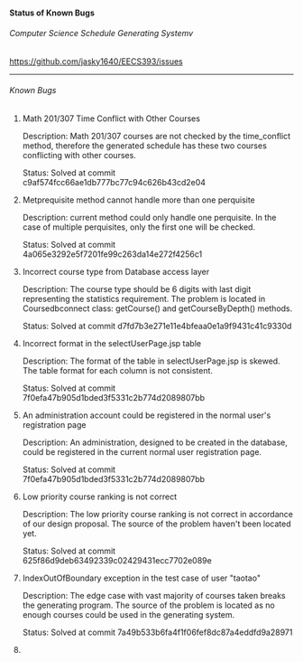 #### Status of Known Bugs

###### Computer Science Schedule Generating Systemv

https://github.com/jasky1640/EECS393/issues

------

###### Known Bugs

1. Math 201/307 Time Conflict with Other Courses

   Description: Math 201/307 courses are not checked by the time_conflict method, therefore the generated schedule has these two courses conflicting with other courses.

   Status: Solved at commit c9af574fcc66ae1db777bc77c94c626b43cd2e04

2. Metprequisite method cannot handle more than one perquisite

   Description: current method could only handle one perquisite. In the case of multiple perquisites, only the first one will be checked.

   Status: Solved at commit 4a065e3292e5f7201fe99c263da14e272f4256c1

3. Incorrect course type from Database access layer

   Description: The course type should be 6 digits with last digit representing the statistics requirement. The problem is located in Coursedbconnect class: getCourse() and getCourseByDepth() methods.

   Status: Solved at commit d7fd7b3e271e11e4bfeaa0e1a9f9431c41c9330d

4. Incorrect format in the selectUserPage.jsp table

   Description: The format of the table in selectUserPage.jsp is skewed. The table format for each column is not consistent.

   Status: Solved at commit 7f0efa47b905d1bded3f5331c2b774d2089807bb

5. An administration account could be registered in the normal user's registration page

   Description: An administration, designed to be created in the database, could be registered in the current normal user registration page.

   Status: Solved at commit 7f0efa47b905d1bded3f5331c2b774d2089807bb

6. Low priority course ranking is not correct

   Description: The low priority course ranking is not correct in accordance of our design proposal. The source of the problem haven't been located yet.

   Status: Solved at commit 625f86d9deb63492339c02429431ecc7702e089e

7. IndexOutOfBoundary exception in the test case of user "taotao"

   Description: The edge case with vast majority of courses taken breaks the generating program. The source of the problem is located as no enough courses could be used in the generating system.

   Status: Solved at commit 7a49b533b6fa4f1f06fef8dc87a4eddfd9a28971

8. 